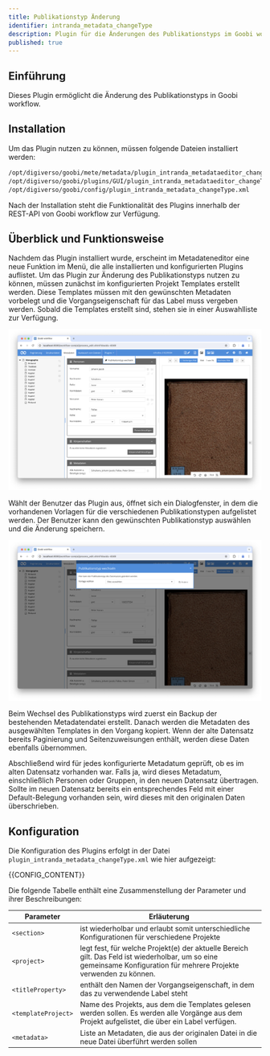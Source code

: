 ```yaml
---
title: Publikationstyp Änderung
identifier: intranda_metadata_changeType
description: Plugin für die Änderungen des Publikationstyps im Goobi workflow
published: true
---
```


## Einführung
Dieses Plugin ermöglicht die Änderung des Publikationstyps in Goobi workflow.

## Installation
Um das Plugin nutzen zu können, müssen folgende Dateien installiert werden:

```bash
/opt/digiverso/goobi/mete/metadata/plugin_intranda_metadataeditor_changeType.jar
/opt/digiverso/goobi/plugins/GUI/plugin_intranda_metadataeditor_changeType-GUI.jar
/opt/digiverso/goobi/config/plugin_intranda_metadata_changeType.xml
```

Nach der Installation steht die Funktionalität des Plugins innerhalb der REST-API von Goobi workflow zur Verfügung.

## Überblick und Funktionsweise
Nachdem das Plugin installiert wurde, erscheint im Metadateneditor eine neue Funktion im Menü, die alle installierten und konfigurierten Plugins auflistet. Um das Plugin zur Änderung des Publikationstyps nutzen zu können, müssen zunächst im konfigurierten Projekt Templates erstellt werden. Diese Templates müssen mit den gewünschten Metadaten vorbelegt und die Vorgangseigenschaft für das Label muss vergeben werden. Sobald die Templates erstellt sind, stehen sie in einer Auswahlliste zur Verfügung.

![Funktionalität des Plugins](screen1_de.png)

Wählt der Benutzer das Plugin aus, öffnet sich ein Dialogfenster, in dem die vorhandenen Vorlagen für die verschiedenen Publikationstypen aufgelistet werden. Der Benutzer kann den gewünschten Publikationstyp auswählen und die Änderung speichern.

![Hier kann der Typ ausgewählt werden](screen2_de.png)

Beim Wechsel des Publikationstyps wird zuerst ein Backup der bestehenden Metadatendatei erstellt. Danach werden die Metadaten des ausgewählten Templates in den Vorgang kopiert. Wenn der alte Datensatz bereits Paginierung und Seitenzuweisungen enthält, werden diese Daten ebenfalls übernommen.

Abschließend wird für jedes konfigurierte Metadatum geprüft, ob es im alten Datensatz vorhanden war. Falls ja, wird dieses Metadatum, einschließlich Personen oder Gruppen, in den neuen Datensatz übertragen. Sollte im neuen Datensatz bereits ein entsprechendes Feld mit einer Default-Belegung vorhanden sein, wird dieses mit den originalen Daten überschrieben.

## Konfiguration
Die Konfiguration des Plugins erfolgt in der Datei `plugin_intranda_metadata_changeType.xml` wie hier aufgezeigt:

{{CONFIG_CONTENT}}

Die folgende Tabelle enthält eine Zusammenstellung der Parameter und ihrer Beschreibungen:

Parameter               | Erläuterung
------------------------|------------------------------------
`<section>`                      | ist wiederholbar und erlaubt somit unterschiedliche Konfigurationen für verschiedene Projekte |
`<project>`                      | legt fest, für welche Projekt(e) der aktuelle Bereich gilt. Das Feld ist wiederholbar, um so eine gemeinsame Konfiguration für mehrere Projekte verwenden zu können. |
`<titleProperty>`                      | enthält den Namen der Vorgangseigenschaft, in dem das zu verwendende Label steht |
`<templateProject>`                      | Name des Projekts, aus dem die Templates gelesen werden sollen. Es werden alle Vorgänge aus dem Projekt aufgelistet, die über ein Label verfügen. |
`<metadata>`                      | Liste an Metadaten, die aus der originalen Datei in die neue Datei überführt werden sollen | 
